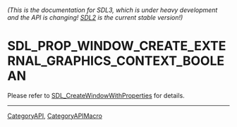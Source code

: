 ###### (This is the documentation for SDL3, which is under heavy development and the API is changing! [SDL2](https://wiki.libsdl.org/SDL2/) is the current stable version!)
# SDL_PROP_WINDOW_CREATE_EXTERNAL_GRAPHICS_CONTEXT_BOOLEAN

Please refer to [SDL_CreateWindowWithProperties](SDL_CreateWindowWithProperties) for details.

----
[CategoryAPI](CategoryAPI), [CategoryAPIMacro](CategoryAPIMacro)

